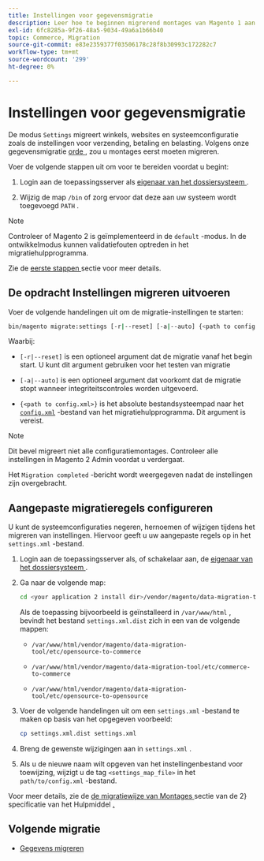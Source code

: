 ```yaml
---
title: Instellingen voor gegevensmigratie
description: Leer hoe te beginnen migrerend montages van Magento 1 aan Magento 2 met  [!DNL Data Migration Tool].
exl-id: 6fc8285a-9f26-48a5-9034-49a6a1b66b40
topic: Commerce, Migration
source-git-commit: e83e2359377f03506178c28f8b30993c172282c7
workflow-type: tm+mt
source-wordcount: '299'
ht-degree: 0%

---
```


# Instellingen voor gegevensmigratie

De modus `Settings` migreert winkels, websites en systeemconfiguratie zoals de instellingen voor verzending, betaling en belasting. Volgens onze gegevensmigratie [ orde ](overview.md#migration-order), zou u montages eerst moeten migreren.

Voer de volgende stappen uit om voor te bereiden voordat u begint:

1. Login aan de toepassingsserver als [ eigenaar van het dossiersysteem ](../../../installation/prerequisites/file-system/overview.md).

1. Wijzig de map `/bin` of zorg ervoor dat deze aan uw systeem wordt toegevoegd `PATH` .

>[!NOTE]
>
>Controleer of Magento 2 is geïmplementeerd in de `default` -modus. In de ontwikkelmodus kunnen validatiefouten optreden in het migratiehulpprogramma.


Zie de [ eerste stappen ](overview.md#first-steps) sectie voor meer details.

## De opdracht Instellingen migreren uitvoeren

Voer de volgende handelingen uit om de migratie-instellingen te starten:

```bash
bin/magento migrate:settings [-r|--reset] [-a|--auto] {<path to config.xml>}
```

Waarbij:

* `[-r|--reset]` is een optioneel argument dat de migratie vanaf het begin start. U kunt dit argument gebruiken voor het testen van migratie

* `[-a|--auto]` is een optioneel argument dat voorkomt dat de migratie stopt wanneer integriteitscontroles worden uitgevoerd.

* `{<path to config.xml>}` is het absolute bestandsysteempad naar het [`config.xml`](../configure.md#configure-migration-in-vendor-folder) -bestand van het migratiehulpprogramma. Dit argument is vereist.

>[!NOTE]
>
>Dit bevel migreert niet alle configuratiemontages. Controleer alle instellingen in Magento 2 Admin voordat u verdergaat.


Het `Migration completed` -bericht wordt weergegeven nadat de instellingen zijn overgebracht.

## Aangepaste migratieregels configureren

U kunt de systeemconfiguraties negeren, hernoemen of wijzigen tijdens het migreren van instellingen. Hiervoor geeft u uw aangepaste regels op in het `settings.xml` -bestand.

1. Login aan de toepassingsserver als, of schakelaar aan, de [ eigenaar van het dossiersysteem ](../../../installation/prerequisites/file-system/overview.md).

1. Ga naar de volgende map:

   ```bash
   cd <your application 2 install dir>/vendor/magento/data-migration-tool/etc/<edition-to-edition>
   ```

   Als de toepassing bijvoorbeeld is geïnstalleerd in `/var/www/html` , bevindt het bestand `settings.xml.dist` zich in een van de volgende mappen:

   * `/var/www/html/vendor/magento/data-migration-tool/etc/opensource-to-commerce`

   * `/var/www/html/vendor/magento/data-migration-tool/etc/commerce-to-commerce`

   * `/var/www/html/vendor/magento/data-migration-tool/etc/opensource-to-opensource`

1. Voer de volgende handelingen uit om een `settings.xml` -bestand te maken op basis van het opgegeven voorbeeld:

   ```bash
   cp settings.xml.dist settings.xml
   ```

1. Breng de gewenste wijzigingen aan in `settings.xml` .

1. Als u de nieuwe naam wilt opgeven van het instellingenbestand voor toewijzing, wijzigt u de tag `<settings_map_file>` in het `path/to/config.xml` -bestand.

Voor meer details, zie de [ de migratiewijze van Montages ](../technical-specification.md#settings-migration-mode) sectie van de 2&rbrace; specificatie van het Hulpmiddel [.](../technical-specification.md)

## Volgende migratie

* [Gegevens migreren](data.md)
